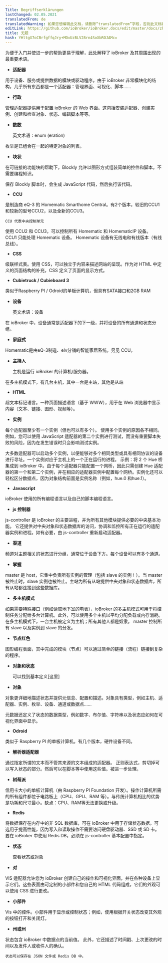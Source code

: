 ```yaml
---
Title: Begriffserklärungen
lastChanged: 02.05.2021
translatedFrom: de
translatedWarning: 如果您想编辑此文档，请删除“translatedFrom”字段，否则此文档将再次自动翻译
editLink: https://github.com/ioBroker/ioBroker.docs/edit/master/docs/zh-cn/basics/glossary.md
title: 无题
hash: YHltgX7oCBrfgffqJry+MOvUzBLV28rn4SoXbROJAMc=
---
```

为便于入门并使进一步的帮助更易于理解，此处解释了 ioBroker 及其周围出现的最重要术语。

* **适配器**

用于设备、服务或提供数据的模块或驱动程序。由于 ioBroker 非常模块化的结构，几乎所有东西都是一个适配器：管理界面、可视化、脚本……

* **行政**

管理适配器提供用于配置 ioBroker 的 Web 界面。这包括安装适配器、创建实例、创建和检查对象、状态、编辑脚本等等。

* **数数**

    英文术语：enum (eration)

枚举是已组合在一起的特定对象的列表。

* **块状**

在可链接的功能块的帮助下，Blockly 允许以图形方式组装简单的控件和脚本。不需要编程知识。

保存 Blockly 脚本时，会生成 JavaScript 代码，然后执行该代码。

* **CCU**

是制造商 eQ-3 的 Homematic Smarthome Central。有2个版本，较旧的CCU1和较新的型号CCU2，以及全新的CCU3。

    CCU 代表中央控制单元

使用 CCU2 和 CCU3，可以控制所有 Homematic 和 HomematicIP 设备。 CCU1 只能处理 Homematic 设备。
Homematic 设备有无线电和有线版本（有线总线）。

* **CSS**

级联样式表。使用 CSS，可以独立于内容来描述网站的呈现。作为对 HTML 中定义的页面结构的补充，CSS 定义了页面的显示方式。

* **Cubietruck / Cubieboard 3**

类似于Raspberry PI / Odroid的单板计算机，但具有SATA接口和2GB RAM

* **设备**

    英文术语：设备

在 ioBroker 中，设备通常是适配器下的下一级，并将设备的所有通道和状态分组。

* **家庭式**

Homematic是由eQ-3制造、elv分销的智能家居系统。另见 CCU。

* **主持人**

    主机是运行 ioBroker 的计算机/服务器。

在多主机模式下，有几台主机，其中一台是主站，其他是从站

* **HTML**

超文本标记语言。一种页面描述语言（基于 WWW），用于在 Web 浏览器中显示内容（文本、链接、图形、视频等）。

* **实例**

每个适配器至少有一个实例（但也可以有多个）。
使用多个实例的原因各不相同。
例如，您可以使用 JavaScript 适配器的第二个实例进行测试，而没有重要脚本失败的风险，因为在发生错误时只会影响测试实例。

大多数适配器可以启动多个实例，以便能够对多个相同类型或具有相同协议的设备进行寻址。一个实例对应于主机上的一个正在运行的进程。
示例：将 2 个 Hue 桥集成到 ioBroker 中。由于每个适配器只能配置一个网桥，因此只需创建 Hue 适配器的第一个和第二个实例，并在相应的适配器实例中配置每个网桥。实例化还可以轻松区分数据点，因为对象结构前面是实例名称（例如，hue.0 和hue.1）。

* **Javascript**

ioBroker 使用的所有编程语言以及自己的脚本编程语言。

* **js 控制器**

js-controller 是 ioBroker 的主要进程，并为所有其他模块提供必要的中央基本功能。
它还提供对中央对象和状态数据库的访问，协调和监控所有正在运行的适配器实例和进程。如有必要，由 js-controller 重新启动适配器。

* **渠道**

频道对主题相关的状态进行分组，通常位于设备下方。每个设备可以有多个通道。

* **掌握**

master 是 host，它集中负责所有实例的管理（包括 slave 的实例！）。当 master 被终止时，slave 实例也被终止。主站为所有从站提供中央对象和状态数据库，所有从站都连接到这些数据库。

* **多主机模式**

如果需要特殊接口（例如读取地下室的电表），ioBroker 的多主机模式可用于将控制任务分配给多台计算机。此外，可以使用多个主机以平均分配负载或内存消耗。在多主机模式下，一台主机被定义为主机；所有其他人都是奴隶。 master 控制所有 slave 以及实例到 slave 的分发。

* **节点红色**

图形编程表面，其中完成的模块（节点）可以通过简单的链接（流程）链接到复杂的程序。

* **对象和状态**

    可以找到基本定义[这里]

* **对象**

对象更详细地描述状态并提供元信息、配置和描述。对象具有类型，例如主机、适配器、实例、枚举、设备、通道或数据点......

元数据还定义了状态的数据类型，例如数字、布尔值、字符串以及状态应如何在可视化界面中显示。

* **Odroid**

类似于 Raspberry PI 的单板计算机。有几个版本，硬件设备不同。

* **解析器适配器**

通过指定所谓的文本而不管其来源的文本组成的适配器。
正则表达式，剪切掉可以写入状态的部分。然后可以在脚本等中使用这些值。被进一步处理。

* **树莓派**

信用卡大小的单板计算机（由 Raspberry PI Foundation 开发）。操作计算机所需的所有组件都位于电路板上（CPU、GPU、RAM 等）。与传统计算机相比的优势是功耗和尺寸最小。缺点：CPU、RAM等无法更换或升级。

* **Redis**

将数据保存在内存中的非 SQL 数据库，可在 ioBroker 中用于存储状态数据。可选用于提高性能，因为写入和读取操作不需要访问硬盘驱动器、SSD 或 SD 卡。要在 ioBroker 中使用 Redis DB，必须在 js-controller 基本配置中指定。

* **状态**

    查看状态或对象

* **对**

VIS 适配器允许您为 ioBroker 创建自己的操作和可视化界面，并在各种设备上显示它们。这些表面由可定制的小部件和您自己的 HTML 代码组成，它们的外观可以使用 CSS 进行更改。

* **小部件**

Vis 中的控件。小部件用于显示或控制状态；例如，使用根据开关状态改变其外观的按钮打开和关闭灯。

* **州或州**

状态包含 ioBroker 中数据点的当前值。
此外，它还描述了时间戳、上次更改的时间以及发件人或收件人的确认。

    状态可以保存在 JSON 文件或 Redis DB 中。

[hier]: https://github.com/ioBroker/ioBroker.docs/blob/master/docs/en/dev/objectsschema.md